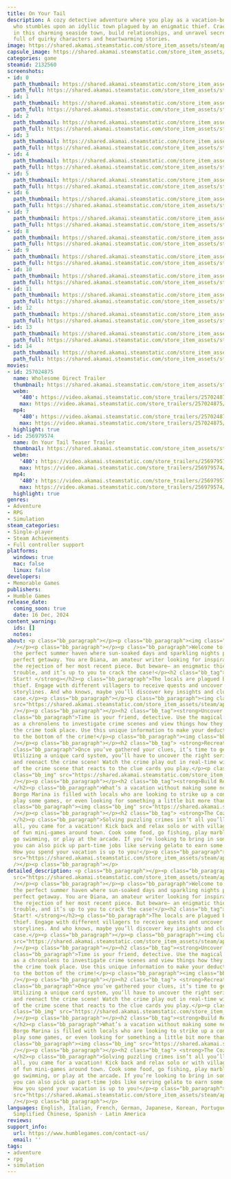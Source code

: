 ```yaml
---
title: On Your Tail
description: A cozy detective adventure where you play as a vacation-bound writer
  who stumbles upon an idyllic town plagued by an enigmatic thief. Crack the case
  in this charming seaside town, build relationships, and unravel secrets in a world
  full of quirky characters and heartwarming stories.
image: https://shared.akamai.steamstatic.com/store_item_assets/steam/apps/2132560/header.jpg?t=1733762297
capsule_image: https://shared.akamai.steamstatic.com/store_item_assets/steam/apps/2132560/92bf892d6713c013d1fc30ac2ff74cdc375cfdbc/capsule_231x87.jpg?t=1733762297
categories: game
steamid: 2132560
screenshots:
- id: 0
  path_thumbnail: https://shared.akamai.steamstatic.com/store_item_assets/steam/apps/2132560/ss_c522550f79127882a732482d3a3184b622f2fa76.600x338.jpg?t=1733762297
  path_full: https://shared.akamai.steamstatic.com/store_item_assets/steam/apps/2132560/ss_c522550f79127882a732482d3a3184b622f2fa76.1920x1080.jpg?t=1733762297
- id: 1
  path_thumbnail: https://shared.akamai.steamstatic.com/store_item_assets/steam/apps/2132560/ss_1120341b280da1b5f7cc50acdd2a189e65aa7ce9.600x338.jpg?t=1733762297
  path_full: https://shared.akamai.steamstatic.com/store_item_assets/steam/apps/2132560/ss_1120341b280da1b5f7cc50acdd2a189e65aa7ce9.1920x1080.jpg?t=1733762297
- id: 2
  path_thumbnail: https://shared.akamai.steamstatic.com/store_item_assets/steam/apps/2132560/ss_17de7c698ce53d7f9d066d11c292024aead56762.600x338.jpg?t=1733762297
  path_full: https://shared.akamai.steamstatic.com/store_item_assets/steam/apps/2132560/ss_17de7c698ce53d7f9d066d11c292024aead56762.1920x1080.jpg?t=1733762297
- id: 3
  path_thumbnail: https://shared.akamai.steamstatic.com/store_item_assets/steam/apps/2132560/ss_88063e903091885e6a513a21d246735bc959e809.600x338.jpg?t=1733762297
  path_full: https://shared.akamai.steamstatic.com/store_item_assets/steam/apps/2132560/ss_88063e903091885e6a513a21d246735bc959e809.1920x1080.jpg?t=1733762297
- id: 4
  path_thumbnail: https://shared.akamai.steamstatic.com/store_item_assets/steam/apps/2132560/ss_277860703028701fa2dd08884402d280628a63d2.600x338.jpg?t=1733762297
  path_full: https://shared.akamai.steamstatic.com/store_item_assets/steam/apps/2132560/ss_277860703028701fa2dd08884402d280628a63d2.1920x1080.jpg?t=1733762297
- id: 5
  path_thumbnail: https://shared.akamai.steamstatic.com/store_item_assets/steam/apps/2132560/ss_62cce83ff9ca7761e4719c828cb271f7ca47c837.600x338.jpg?t=1733762297
  path_full: https://shared.akamai.steamstatic.com/store_item_assets/steam/apps/2132560/ss_62cce83ff9ca7761e4719c828cb271f7ca47c837.1920x1080.jpg?t=1733762297
- id: 6
  path_thumbnail: https://shared.akamai.steamstatic.com/store_item_assets/steam/apps/2132560/ss_61f88dc46d338e5ed39b7087d1dbd901a57d59ad.600x338.jpg?t=1733762297
  path_full: https://shared.akamai.steamstatic.com/store_item_assets/steam/apps/2132560/ss_61f88dc46d338e5ed39b7087d1dbd901a57d59ad.1920x1080.jpg?t=1733762297
- id: 7
  path_thumbnail: https://shared.akamai.steamstatic.com/store_item_assets/steam/apps/2132560/ss_ab1b0f47045ca26f42e257c935e7f0c21b12c48b.600x338.jpg?t=1733762297
  path_full: https://shared.akamai.steamstatic.com/store_item_assets/steam/apps/2132560/ss_ab1b0f47045ca26f42e257c935e7f0c21b12c48b.1920x1080.jpg?t=1733762297
- id: 8
  path_thumbnail: https://shared.akamai.steamstatic.com/store_item_assets/steam/apps/2132560/ss_a2fc3e3be277b1eba6f232bf784944587cc417f3.600x338.jpg?t=1733762297
  path_full: https://shared.akamai.steamstatic.com/store_item_assets/steam/apps/2132560/ss_a2fc3e3be277b1eba6f232bf784944587cc417f3.1920x1080.jpg?t=1733762297
- id: 9
  path_thumbnail: https://shared.akamai.steamstatic.com/store_item_assets/steam/apps/2132560/ss_7cb2ef1a0828fa0ba315bc55780a8f7648ccf4c1.600x338.jpg?t=1733762297
  path_full: https://shared.akamai.steamstatic.com/store_item_assets/steam/apps/2132560/ss_7cb2ef1a0828fa0ba315bc55780a8f7648ccf4c1.1920x1080.jpg?t=1733762297
- id: 10
  path_thumbnail: https://shared.akamai.steamstatic.com/store_item_assets/steam/apps/2132560/ss_784f4820f5f185a81820abcf9b4d2025a4967ccb.600x338.jpg?t=1733762297
  path_full: https://shared.akamai.steamstatic.com/store_item_assets/steam/apps/2132560/ss_784f4820f5f185a81820abcf9b4d2025a4967ccb.1920x1080.jpg?t=1733762297
- id: 11
  path_thumbnail: https://shared.akamai.steamstatic.com/store_item_assets/steam/apps/2132560/ss_93e98016f79f860ed4c79c8176f1f012cd846584.600x338.jpg?t=1733762297
  path_full: https://shared.akamai.steamstatic.com/store_item_assets/steam/apps/2132560/ss_93e98016f79f860ed4c79c8176f1f012cd846584.1920x1080.jpg?t=1733762297
- id: 12
  path_thumbnail: https://shared.akamai.steamstatic.com/store_item_assets/steam/apps/2132560/ss_370904db4fff1f151f8efdc18d69dee652f91709.600x338.jpg?t=1733762297
  path_full: https://shared.akamai.steamstatic.com/store_item_assets/steam/apps/2132560/ss_370904db4fff1f151f8efdc18d69dee652f91709.1920x1080.jpg?t=1733762297
- id: 13
  path_thumbnail: https://shared.akamai.steamstatic.com/store_item_assets/steam/apps/2132560/ss_e75e6595441c3b597cbbc4feae5189c7a2111be9.600x338.jpg?t=1733762297
  path_full: https://shared.akamai.steamstatic.com/store_item_assets/steam/apps/2132560/ss_e75e6595441c3b597cbbc4feae5189c7a2111be9.1920x1080.jpg?t=1733762297
- id: 14
  path_thumbnail: https://shared.akamai.steamstatic.com/store_item_assets/steam/apps/2132560/ss_71c4667b2e5b0779b62834bc75ea609e44e5268a.600x338.jpg?t=1733762297
  path_full: https://shared.akamai.steamstatic.com/store_item_assets/steam/apps/2132560/ss_71c4667b2e5b0779b62834bc75ea609e44e5268a.1920x1080.jpg?t=1733762297
movies:
- id: 257024875
  name: Wholesome Direct Trailer
  thumbnail: https://shared.akamai.steamstatic.com/store_item_assets/steam/apps/257024875/movie.293x165.jpg?t=1717862233
  webm:
    '480': https://video.akamai.steamstatic.com/store_trailers/257024875/movie480_vp9.webm?t=1717862233
    max: https://video.akamai.steamstatic.com/store_trailers/257024875/movie_max_vp9.webm?t=1717862233
  mp4:
    '480': https://video.akamai.steamstatic.com/store_trailers/257024875/movie480.mp4?t=1717862233
    max: https://video.akamai.steamstatic.com/store_trailers/257024875/movie_max.mp4?t=1717862233
  highlight: true
- id: 256979574
  name: On Your Tail Teaser Trailer
  thumbnail: https://shared.akamai.steamstatic.com/store_item_assets/steam/apps/256979574/movie.293x165.jpg?t=1699981551
  webm:
    '480': https://video.akamai.steamstatic.com/store_trailers/256979574/movie480_vp9.webm?t=1699981551
    max: https://video.akamai.steamstatic.com/store_trailers/256979574/movie_max_vp9.webm?t=1699981551
  mp4:
    '480': https://video.akamai.steamstatic.com/store_trailers/256979574/movie480.mp4?t=1699981551
    max: https://video.akamai.steamstatic.com/store_trailers/256979574/movie_max.mp4?t=1699981551
  highlight: true
genres:
- Adventure
- RPG
- Simulation
steam_categories:
- Single-player
- Steam Achievements
- Full controller support
platforms:
  windows: true
  mac: false
  linux: false
developers:
- Memorable Games
publishers:
- Humble Games
release_date:
  coming_soon: true
  date: 16 Dec, 2024
content_warning:
  ids: []
  notes:
about: <p class="bb_paragraph"></p><p class="bb_paragraph"><img class="bb_img" src="https://shared.akamai.steamstatic.com/store_item_assets/steam/apps/2132560/extras/TownGif.gif?t=1733762297"
  /></p><p class="bb_paragraph"></p><p class="bb_paragraph">Welcome to Borgo Marina,
  the perfect summer haven where sun-soaked days and sparkling nights promise the
  perfect getaway. You are Diana, an amateur writer looking for inspiration after
  the rejection of her most recent piece. But beware— an enigmatic thief is causing
  trouble, and it’s up to you to crack the case!</p><h2 class="bb_tag"><strong> Investigation!
  Start! </strong></h2><p class="bb_paragraph">The locals are plagued by the phantom
  thief. Engage with different villagers to receive quests and uncover their own unique
  storylines. And who knows, maybe you’ll discover key insights and clues into the
  case.</p><p class="bb_paragraph"></p><p class="bb_paragraph"><img class="bb_img"
  src="https://shared.akamai.steamstatic.com/store_item_assets/steam/apps/2132560/extras/QuestionsGif.gif?t=1733762297"
  /></p><p class="bb_paragraph"></p><h2 class="bb_tag"><strong>Uncover Clues</strong></h2><p
  class="bb_paragraph">Time is your friend, detective. Use the magical device known
  as a chronolens to investigate crime scenes and view things how they were before
  the crime took place. Use this unique information to make your deductions and get
  to the bottom of the crime!</p><p class="bb_paragraph"><img class="bb_img" src="https://shared.akamai.steamstatic.com/store_item_assets/steam/apps/2132560/extras/ChronolensGif.gif?t=1733762297"
  /></p><p class="bb_paragraph"></p><h2 class="bb_tag"> <strong>Recreate The Crime</strong> </h2><p
  class="bb_paragraph">Once you’ve gathered your clues, it’s time to get down to business.
  Utilizing a unique card system, you’ll have to uncover the right series of events
  and reenact the crime scene! Watch the crime play out in real-time with a diorama
  of the crime scene that reacts to the clue cards you play.</p><p class="bb_paragraph"><img
  class="bb_img" src="https://shared.akamai.steamstatic.com/store_item_assets/steam/apps/2132560/extras/CrimeSceneGif.gif?t=1733762297"
  /></p><p class="bb_paragraph"></p><h2 class="bb_tag"><strong>Build Relationships</strong>
  </h2><p class="bb_paragraph">What’s a vacation without making some new friends?
  Borgo Marina is filled with locals who are looking to strike up a conversation,
  play some games, or even looking for something a little bit more than friendship?</p><p
  class="bb_paragraph"><img class="bb_img" src="https://shared.akamai.steamstatic.com/store_item_assets/steam/apps/2132560/extras/Relationships.gif?t=1733762297"
  /></p><p class="bb_paragraph"></p><h2 class="bb_tag"> <strong>The Cozy Life</strong>
  </h2><p class="bb_paragraph">Solving puzzling crimes isn’t all you’ll do! After
  all, you came for a vacation! Kick back and relax solo or with villagers in a variety
  of fun mini-games around town. Cook some food, go fishing, play marbles on the beach,
  go swimming, or play at the arcade. If you’re looking to bring in some extra cash,
  you can also pick up part-time jobs like serving gelato to earn some money for spending.
  How you spend your vacation is up to you!</p><p class="bb_paragraph"><img class="bb_img"
  src="https://shared.akamai.steamstatic.com/store_item_assets/steam/apps/2132560/extras/ActivitiesGif.gif?t=1733762297"
  /></p><p class="bb_paragraph"></p>
detailed_description: <p class="bb_paragraph"></p><p class="bb_paragraph"><img class="bb_img"
  src="https://shared.akamai.steamstatic.com/store_item_assets/steam/apps/2132560/extras/TownGif.gif?t=1733762297"
  /></p><p class="bb_paragraph"></p><p class="bb_paragraph">Welcome to Borgo Marina,
  the perfect summer haven where sun-soaked days and sparkling nights promise the
  perfect getaway. You are Diana, an amateur writer looking for inspiration after
  the rejection of her most recent piece. But beware— an enigmatic thief is causing
  trouble, and it’s up to you to crack the case!</p><h2 class="bb_tag"><strong> Investigation!
  Start! </strong></h2><p class="bb_paragraph">The locals are plagued by the phantom
  thief. Engage with different villagers to receive quests and uncover their own unique
  storylines. And who knows, maybe you’ll discover key insights and clues into the
  case.</p><p class="bb_paragraph"></p><p class="bb_paragraph"><img class="bb_img"
  src="https://shared.akamai.steamstatic.com/store_item_assets/steam/apps/2132560/extras/QuestionsGif.gif?t=1733762297"
  /></p><p class="bb_paragraph"></p><h2 class="bb_tag"><strong>Uncover Clues</strong></h2><p
  class="bb_paragraph">Time is your friend, detective. Use the magical device known
  as a chronolens to investigate crime scenes and view things how they were before
  the crime took place. Use this unique information to make your deductions and get
  to the bottom of the crime!</p><p class="bb_paragraph"><img class="bb_img" src="https://shared.akamai.steamstatic.com/store_item_assets/steam/apps/2132560/extras/ChronolensGif.gif?t=1733762297"
  /></p><p class="bb_paragraph"></p><h2 class="bb_tag"> <strong>Recreate The Crime</strong> </h2><p
  class="bb_paragraph">Once you’ve gathered your clues, it’s time to get down to business.
  Utilizing a unique card system, you’ll have to uncover the right series of events
  and reenact the crime scene! Watch the crime play out in real-time with a diorama
  of the crime scene that reacts to the clue cards you play.</p><p class="bb_paragraph"><img
  class="bb_img" src="https://shared.akamai.steamstatic.com/store_item_assets/steam/apps/2132560/extras/CrimeSceneGif.gif?t=1733762297"
  /></p><p class="bb_paragraph"></p><h2 class="bb_tag"><strong>Build Relationships</strong>
  </h2><p class="bb_paragraph">What’s a vacation without making some new friends?
  Borgo Marina is filled with locals who are looking to strike up a conversation,
  play some games, or even looking for something a little bit more than friendship?</p><p
  class="bb_paragraph"><img class="bb_img" src="https://shared.akamai.steamstatic.com/store_item_assets/steam/apps/2132560/extras/Relationships.gif?t=1733762297"
  /></p><p class="bb_paragraph"></p><h2 class="bb_tag"> <strong>The Cozy Life</strong>
  </h2><p class="bb_paragraph">Solving puzzling crimes isn’t all you’ll do! After
  all, you came for a vacation! Kick back and relax solo or with villagers in a variety
  of fun mini-games around town. Cook some food, go fishing, play marbles on the beach,
  go swimming, or play at the arcade. If you’re looking to bring in some extra cash,
  you can also pick up part-time jobs like serving gelato to earn some money for spending.
  How you spend your vacation is up to you!</p><p class="bb_paragraph"><img class="bb_img"
  src="https://shared.akamai.steamstatic.com/store_item_assets/steam/apps/2132560/extras/ActivitiesGif.gif?t=1733762297"
  /></p><p class="bb_paragraph"></p>
languages: English, Italian, French, German, Japanese, Korean, Portuguese - Brazil,
  Simplified Chinese, Spanish - Latin America
reviews:
support_info:
  url: https://www.humblegames.com/contact-us/
  email: ''
tags:
- adventure
- rpg
- simulation
---
```


